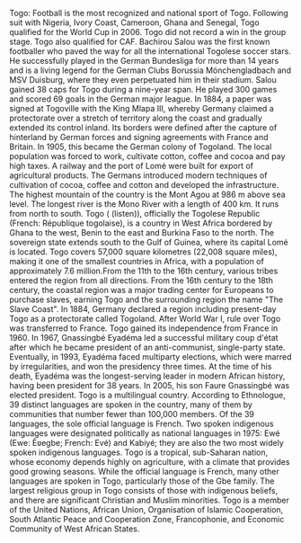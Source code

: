 Togo: Football is the most recognized and national sport of Togo. Following suit with Nigeria, Ivory Coast, Cameroon, Ghana and Senegal, Togo qualified for the World Cup in 2006. Togo did not record a win in the group stage. Togo also qualified for CAF. Bachirou Salou was the first known footballer who paved the way for all the international Togolese soccer stars. He successfully played in the German Bundesliga for more than 14 years and is a living legend for the German Clubs Borussia Mönchengladbach and MSV Duisburg, where they even perpetuated him in their stadium. Salou gained 38 caps for Togo during a nine-year span. He played 300 games and scored 69 goals in the German major league. In 1884, a paper was signed at Togoville with the King Mlapa III, whereby Germany claimed a protectorate over a stretch of territory along the coast and gradually extended its control inland. Its borders were defined after the capture of hinterland by German forces and signing agreements with France and Britain. In 1905, this became the German colony of Togoland. The local population was forced to work, cultivate cotton, coffee and cocoa and pay high taxes. A railway and the port of Lomé were built for export of agricultural products. The Germans introduced modern techniques of cultivation of cocoa, coffee and cotton and developed the infrastructure. The highest mountain of the country is the Mont Agou at 986 m above sea level. The longest river is the Mono River with a length of 400 km. It runs from north to south. Togo ( (listen)), officially the Togolese Republic (French: République togolaise), is a country in West Africa bordered by Ghana to the west, Benin to the east and Burkina Faso to the north. The sovereign state extends south to the Gulf of Guinea, where its capital Lomé is located. Togo covers 57,000 square kilometres (22,008 square miles), making it one of the smallest countries in Africa, with a population of approximately 7.6 million.From the 11th to the 16th century, various tribes entered the region from all directions. From the 16th century to the 18th century, the coastal region was a major trading center for Europeans to purchase slaves, earning Togo and the surrounding region the name "The Slave Coast". In 1884, Germany declared a region including present-day Togo as a protectorate called Togoland. After World War I, rule over Togo was transferred to France. Togo gained its independence from France in 1960. In 1967, Gnassingbé Eyadéma led a successful military coup d'état after which he became president of an anti-communist, single-party state. Eventually, in 1993, Eyadéma faced multiparty elections, which were marred by irregularities, and won the presidency three times. At the time of his death, Eyadéma was the longest-serving leader in modern African history, having been president for 38 years.  In 2005, his son Faure Gnassingbé was elected president. Togo is a multilingual country. According to Ethnologue, 39 distinct languages are spoken in the country, many of them by communities that number fewer than 100,000 members. Of the 39 languages, the sole official language is French. Two spoken indigenous languages were designated politically as national languages in 1975: Ewé (Ewe: Èʋegbe; French: Evé) and Kabiyé; they are also the two most widely spoken indigenous languages. Togo is a tropical, sub-Saharan nation, whose economy depends highly on agriculture, with a climate that provides good growing seasons. While the official language is French, many other languages are spoken in Togo, particularly those of the Gbe family. The largest religious group in Togo consists of those with indigenous beliefs, and there are significant Christian and Muslim minorities. Togo is a member of the United Nations, African Union, Organisation of Islamic Cooperation, South Atlantic Peace and Cooperation Zone, Francophonie, and Economic Community of West African States.

